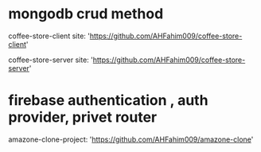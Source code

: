 # mongodb crud method

 coffee-store-client site:
'https://github.com/AHFahim009/coffee-store-client'

 coffee-store-server site:
'https://github.com/AHFahim009/coffee-store-server'

# firebase authentication , auth provider, privet router
amazone-clone-project:
'https://github.com/AHFahim009/amazone-clone'

